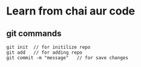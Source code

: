 # Learn from chai aur code

## git commands

```
git init  // for initilize repo
git add   // for adding repo
git commit -m "message"   // for save changes

```


